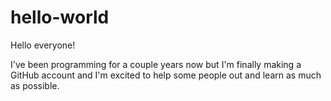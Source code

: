 # hello-world

Hello everyone! 

I've been programming for a couple years now but I'm finally making a GitHub account and I'm excited to help some people out and learn as much as possible.
